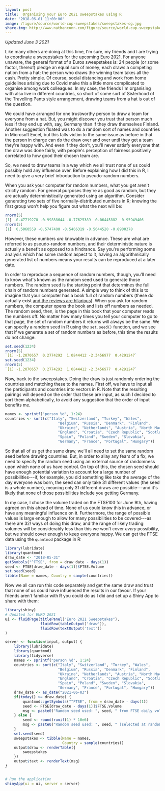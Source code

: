 ```yaml
---
layout: post
title:  Organising your Euro 2021 sweepstakes using R
date: "2018-06-01 11:00:00"
image: /figure/source/world-cup-sweepstakes/sweepstakes-og.jpg
share-img: http://www.nathancunn.com/figure/source/world-cup-sweepstakes/sweepstakes-og.jpg
---
```


_Updated June 3 2021_

Like many others are doing at this time, I'm sure, my friends and I are trying to coordinate a sweepstakes for the upcoming Euro 2021. For anyone unaware, the general format of a Euros sweepstakes is:
24 people (or some factor, thereof) pledge an equal sum of money; each draws a competing nation
 from a hat; the person who draws the winning team takes all the cash. Pretty simple.
 Of course, social distancing and work from home guidelines arising due to Covid make this a little more complicated to organise among work colleagues. 
 In my case, the friends I'm organising with also live in different countries, so short of some sort of Sisterhood of the Travelling Pants style arrangement, drawing teams from a hat is out of the question.

We could have arranged for one trustworthy person to draw a team for everyone from a hat. But, you might discover you trust that person much less if they end up with, say, Germany than if they draw themselves Finland. Another suggestion floated was to do a random sort of names and countries in Microsoft Excel, but this falls victim to the same
issue as before in that the person in charge can do the draw over and over until they get a team they're happy with. And even if they don't, you'll never satisfy everyone that the draw was done fairly, with people's perception of fairness positively correlated to how good their chosen team are.

So, we need to draw teams in a way which we all trust none of us could possibly hold any influence over. Before explaining how I did this in R, I need to give a very brief introduction to pseudo-random numbers.

When you ask your computer for random numbers, what you get aren't strictly
random. For general purposes they're as good as random, but they are actually deterministically generated using an algorithm. Consider generating two sets of five normally-distributed numbers in R; knowing the
first group won't help you figure out what the next will be:
```r
rnorm(5)
[1] -0.47719270 -0.99838644 -0.77625389  0.06445882  0.95949406
rnorm(5)
[1]  0.5060559 -0.5747400 -0.5466319 -0.5644520 -0.8900378
```

 However, these numbers *are* knowable in advance. These are what are referred to as pseudo-random numbers, and their deterministic nature is actually a benefit as opposed to a hindrance. Say you're performing some analysis which has some random aspect to it,
 having an algorithmically generated list of numbers means your results can be reproduced at a later date.

 In order to reproduce a sequence of random numbers, though, you'll need to know what's known as the random seed used to generate those numbers.
 The random seed is the starting point that determines the full chain of random numbers generated. A simple way to think of this is to imagine that your computer
 has a book full of random numbers (these do actually exist [and the reviews are hilarious](https://www.amazon.co.uk/Million-Random-Digits-Normal-Deviates/dp/0833030477)). When you ask for random numbers, the computer opens the book and lists off numbers as needed. The random seed, then, is the page in this book that your computer reads the numbers off. No matter how many times you tell your computer to go to that page, the set of random numbers it returns will always be the same.
 We can specify a random seed in R using the `set.seed()` function, and we see that if we generate a set of random numbers as before,
 this time the results do not change.

```r
set.seed(1234)
rnorm(5)
`[1] -1.2070657  0.2774292  1.0844412 -2.3456977  0.4291247`
set.seed(1234)
rnorm(5)
`[1] -1.2070657  0.2774292  1.0844412 -2.3456977  0.4291247`
```

Now, back to the sweepstakes. Doing the draw is just randomly ordering the countries and matching these to the names. First off, we have to input all the participants and countries into vectors in R. Note that the resulting
pairings will depend on the order that these are input, as such I decided to sort them alphabetically, to avoid any suggestion that the order of input benefits me.

``` r
names <- sprintf("person %d", 1:24)
countries <- sort(c("Italy", "Switzerland", "Turkey", "Wales",
                        "Belgium", "Russia", "Denmark", "Finland",
                        "Ukraine", "Netherlands", "Austria", "North Macedonia",
                        "England", "Croatia", "Czech Republic", "Scotland",
                        "Spain", "Poland", "Sweden", "Slovakia", 
                        "Germany", "France", "Portugal", "Hungary"))

```

So that all of us get the same draw, we'll all need to set the same random seed before drawing countries. But, in order to allay any fears of a fix, we need to specify the random seed using an external source of randomness upon which none of us have control. On top of this, the chosen seed should have enough potential variation to account for
a large number of possibilities---if, for example, you did something like take the average of the day everyone was born, the seed can only take 31 different values (the seed is a whole number), meaning only 31 different draws are possible---and it's likely that none of those possibilities include you getting Germany.

 In my case, I chose the volume traded on the FTSE100 for June 9th, having agreed on this ahead of time. None of us could know this in advance, or have any meaningful influence on it. Furthermore, the range of possible values is large enough to allow for many possibilities to be covered---as there are 32! ways of doing this draw, and the range of likely trading volumes will be considerably less than this we won't cover *every* possibility, but we should cover enough to keep everyone happy.
  We can get the FTSE data using the `quantmod` package in R:

``` r
library(lubridate)
library(quantmod)
draw_date <- "2018-05-31"
getSymbols("^FTSE", from = draw_date - days(1))
seed <- FTSE[draw_date - days(1)]$FTSE.Volume
set.seed(seed)
tibble(Name = names, Country = sample(countries))
```

Now we all can run this code separately and get the same draw and trust that none of us could have influenced the results in our favour. If your friends aren't familiar with R you could do as I did and set up a Shiny App to share with them:

``` r
library(shiny)
# Updated for EURO 2021
ui <- fluidPage(titlePanel("Euro 2021 Sweepstakes"),
                fluidRow(tableOutput('draw')),
                fluidRow(textOutput('text'))
)

server <- function(input, output) {
    library(lubridate)
    library(quantmod)
    library(tidyverse)
    names <- sprintf("person %d", 1:24)
    countries <- sort(c("Italy", "Switzerland", "Turkey", "Wales",
                        "Belgium", "Russia", "Denmark", "Finland",
                        "Ukraine", "Netherlands", "Austria", "North Macedonia",
                        "England", "Croatia", "Czech Republic", "Scotland",
                        "Spain", "Poland", "Sweden", "Slovakia", 
                        "Germany", "France", "Portugal", "Hungary"))
    draw_date <- as_date("2021-06-03")
    if(today() >= draw_date) {
        quantmod::getSymbols("^FTSE", from = draw_date - days(1))
        seed <- FTSE[draw_date - days(1)]$FTSE.Volume
        msg <- paste0("Random seed used: ", seed, " from FTSE daily volume on ", draw_date - days(1))
    } else {
        seed <- round(runif(1) * 10e6)
        msg <- paste0("Random seed used: ", seed, " (selected at random; draw will take place on ", draw_date)
    }
    set.seed(seed)
    sweepstakes <- tibble(Name = names,
                          Country = sample(countries))
    output$draw <- renderTable({
        sweepstakes
    })
    output$text <- renderText(msg)
}


# Run the application
shinyApp(ui = ui, server = server)
```
